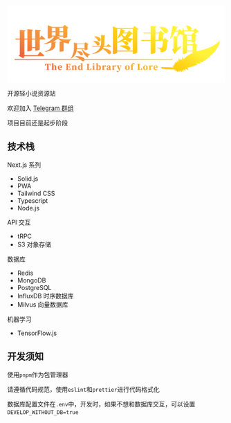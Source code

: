 <div style="width: 100%; display: flex; justify-content: center;">
    <img src="./img/end-lib-lore.png" alt="世界尽头图书馆"/>
</div>

开源轻小说资源站

欢迎加入 [Telegram 群组](https://t.me/patchoulib)

项目目前还是起步阶段

## 技术栈

Next.js 系列

+ Solid.js
+ PWA
+ Tailwind CSS
+ Typescript
+ Node.js

API 交互

+ tRPC
+ S3 对象存储

数据库

+ Redis
+ MongoDB
+ PostgreSQL
+ InfluxDB 时序数据库
+ Milvus 向量数据库

机器学习

+ TensorFlow.js

## 开发须知

使用`pnpm`作为包管理器

请遵循代码规范，使用`eslint`和`prettier`进行代码格式化

数据库配置文件在`.env`中，开发时，如果不想和数据库交互，可以设置`DEVELOP_WITHOUT_DB=true`